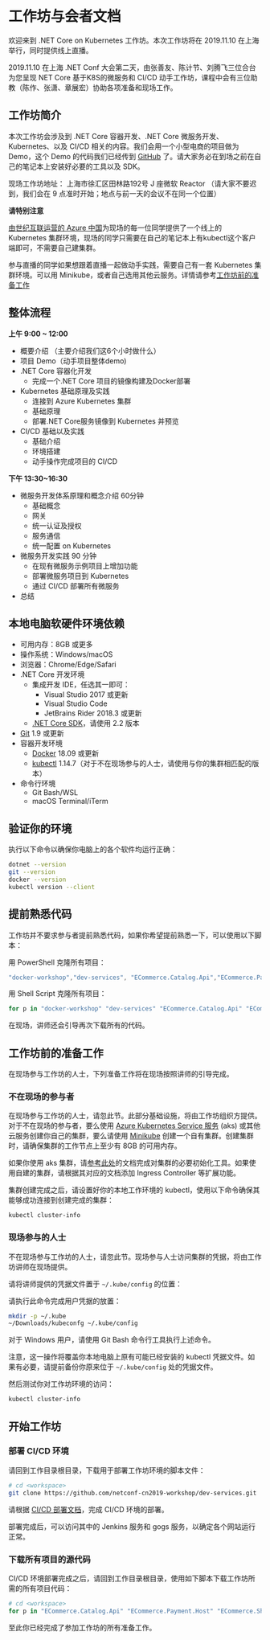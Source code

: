 # 工作坊与会者文档

欢迎来到 .NET Core on Kubernetes 工作坊。本次工作坊将在 2019.11.10 在上海举行，同时提供线上直播。

2019.11.10 在上海 .NET Conf 大会第二天，由张善友、陈计节、刘腾飞三位合台为您呈现 NET Core 基于K8S的微服务和 CI/CD 动手工作坊，课程中会有三位助教（陈作、张潇、章展宏）协助各项准备和现场工作。

## 工作坊简介

本次工作坊会涉及到 .NET Core 容器开发、.NET Core 微服务开发、Kubernetes、以及 CI/CD 相关的内容。我们会用一个小型电商的项目做为 Demo，这个 Demo 的代码我们已经传到 [GitHub](https://github.com/netconf-cn2019-workshop/) 了。请大家务必在到场之前在自己的笔记本上安装好必要的工具以及 SDK。

现场工作坊地址： 上海市徐汇区田林路192号 J 座微软 Reactor （请大家不要迟到，我们会在 9 点准时开始；地点与前一天的会议不在同一个位置）

**请特别注意**

[由世纪互联运营的 Azure 中国](https://www.azure.cn/home/features/kubernetes-service)为现场的每一位同学提供了一个线上的 Kubernetes 集群环境，现场的同学只需要在自己的笔记本上有kubectl这个客户端即可，不需要自己建集群。

参与直播的同学如果想跟着直播一起做动手实践，需要自己有一套 Kubernetes 集群环境。可以用 Minikube，或者自己选用其他云服务。详情请参考[工作坊前的准备工作](https://github.com/netconf-cn2019-workshop/dev-services/blob/master/attendees/GETTING-READY.md#%E5%B7%A5%E4%BD%9C%E5%9D%8A%E5%89%8D%E7%9A%84%E5%87%86%E5%A4%87%E5%B7%A5%E4%BD%9C)

## 整体流程

**上午 9:00 ~ 12:00**

* 概要介绍 （主要介绍我们这6个小时做什么）
* 项目 Demo（动手项目整体demo)
* .NET Core 容器化开发
  * 完成一个.NET Core 项目的镜像构建及Docker部署 
* Kubernetes 基础原理及实践
  * 连接到 Azure Kubernetes 集群
  * 基础原理
  * 部署.NET Core服务镜像到 Kubernetes 并预览
* CI/CD 基础以及实践 
  * 基础介绍
  * 环境搭建 
  * 动手操作完成项目的 CI/CD

**下午 13:30~16:30**

* 微服务开发体系原理和概念介绍   60分钟 
  * 基础概念 
  * 网关
  * 统一认证及授权 
  * 服务通信 
  * 统一配置 on Kubernetes
* 微服务开发实践  90 分钟 
  * 在现有微服务示例项目上增加功能 
  * 部署微服务项目到 Kubernetes
  * 通过 CI/CD 部署所有微服务  
* 总结

## 本地电脑软硬件环境依赖

* 可用内存：8GB 或更多
* 操作系统：Windows/macOS
* 浏览器：Chrome/Edge/Safari
* .NET Core 开发环境
  * 集成开发 IDE，任选其一即可：
    * Visual Studio 2017 或更新
    * Visual Studio Code
    * JetBrains Rider 2018.3 或更新
  * [.NET Core SDK](https://dotnet.microsoft.com/download/dotnet-core/2.2)，请使用 2.2 版本
* [Git](http://git-scm.com) 1.9 或更新
* 容器开发环境
  * [Docker](https://docs.docker.com/install/) 18.09 或更新
  * [kubectl](https://kubernetes.io/docs/tasks/tools/install-kubectl/) 1.14.7（对于不在现场参与的人士，请使用与你的集群相匹配的版本）
* 命令行环境
  * Git Bash/WSL
  * macOS Terminal/iTerm

## 验证你的环境

执行以下命令以确保你电脑上的各个软件均运行正确：

```sh
dotnet --version
git --version
docker --version
kubectl version --client
```

## 提前熟悉代码

工作坊并不要求参与者提前熟悉代码，如果你希望提前熟悉一下，可以使用以下脚本：

用 PowerShell 克隆所有项目：

```ps1
"docker-workshop","dev-services", "ECommerce.Catalog.Api","ECommerce.Payment.Host","ECommerce.Shipping.Host","ECommerce.Common","ECommerce.Reporting.Api","ECommerce.WebApp","ECommerce.Customers.Api","ECommerce.Sales.Api","ECommerce.Services.Common"  | ForEach-Object { powershell git clone  "https://github.com/netconf-cn2019-workshop/$_.git" }
```

用 Shell Script 克隆所有项目：

```sh
for p in "docker-workshop" "dev-services" "ECommerce.Catalog.Api" "ECommerce.Payment.Host" "ECommerce.Shipping.Host" "ECommerce.Common" "ECommerce.Reporting.Api" "ECommerce.WebApp" "ECommerce.Customers.Api" "ECommerce.Sales.Api" "ECommerce.Services.Common" ;  do git clone https://github.com/netconf-cn2019-workshop/$p.git; done
```

在现场，讲师还会引导再次下载所有的代码。

## 工作坊前的准备工作

在现场参与工作坊的人士，下列准备工作将在现场按照讲师的引导完成。

### 不在现场的参与者

在现场参与工作坊的人士，请忽此节。此部分基础设施，将由工作坊组织方提供。对于不在现场的参与者，要么使用 [Azure Kubernetes Service 服务](https://www.azure.cn/home/features/kubernetes-service) (aks) 或其他云服务创建你自己的集群，要么请使用 [Minikube](https://minikube.sigs.k8s.io/) 创建一个自有集群。创建集群时，请确保集群的工作节点上至少有 8GB 的可用内存。

如果你使用 aks 集群，请[参考此处](https://github.com/netconf-cn2019-workshop/dev-services/blob/master/azure/INSTALLATION.md)的文档完成对集群的必要初始化工具。如果使用自建的集群，请根据其对应的文档添加 Ingress Controller 等扩展功能。

集群创建完成之后，请设置好你的本地工作环境的 kubectl，使用以下命令确保其能够成功连接到创建完成的集群：

```sh
kubectl cluster-info
```

### 现场参与的人士

不在现场参与工作坊的人士，请忽此节。现场参与人士访问集群的凭据，将由工作坊讲师在现场提供。

请将讲师提供的凭据文件置于 `~/.kube/config` 的位置：

请执行此命令完成用户凭据的放置：

```sh
mkdir -p ~/.kube
~/Downloads/kubeconfg ~/.kube/config
```

对于 Windows 用户，请使用 Git Bash 命令行工具执行上述命令。

注意，这一操作将覆盖你本地电脑上原有可能已经安装的 kubectl 凭据文件。如果有必要，请提前备份你原来位于 `~/.kube/config` 处的凭据文件。

然后测试你对工作坊环境的访问：

```sh
kubectl cluster-info
```

## 开始工作坊

### 部署 CI/CD 环境

请回到工作目录根目录，下载用于部署工作坊环境的脚本文件：

```sh
# cd <workspace>
git clone https://github.com/netconf-cn2019-workshop/dev-services.git
```

请根据 [CI/CD 部署文档](https://github.com/netconf-cn2019-workshop/dev-services/blob/master/CICD-DEPLOYMENT.md)，完成 CI/CD 环境的部署。

部署完成后，可以访问其中的 Jenkins 服务和 gogs 服务，以确定各个网站运行正常。


### 下载所有项目的源代码

CI/CD 环境部署完成之后，请回到工作目录根目录，使用如下脚本下载工作坊所需的所有项目代码：

```sh
# cd <workspace>
for p in "ECommerce.Catalog.Api" "ECommerce.Payment.Host" "ECommerce.Shipping.Host" "ECommerce.Common" "ECommerce.Reporting.Api" "ECommerce.WebApp" "ECommerce.Customers.Api" "ECommerce.Sales.Api" "ECommerce.Services.Common" ;  do git clone http://gogs-$(cat ./cicd-infra/vars | grep deploy_suffix | cut -d '=' -f 2).$(cat ./cicd-infra/vars | grep dns_suffix | cut -d '=' -f 2)/gogs/$p.git; done
```

  

至此你已经完成了参加工作坊的所有准备工作。